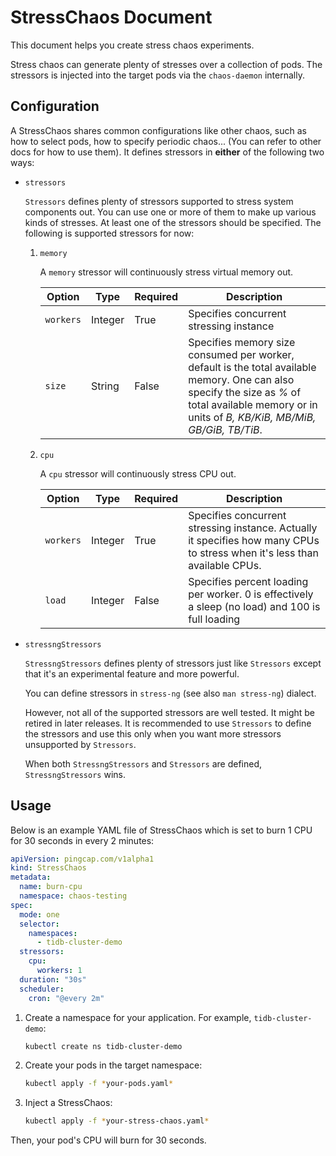 # StressChaos Document

This document helps you create stress chaos experiments.

Stress chaos can generate plenty of stresses over a collection of pods. The stressors is injected into the target pods via the `chaos-daemon` internally.

## Configuration

A StressChaos shares common configurations like other chaos, such as how to select pods, how to specify periodic chaos... (You can refer to other docs for how to use them). It defines stressors in **either** of the following two ways:

* `stressors`

  `Stressors` defines plenty of stressors supported to stress system components out. You can use one or more of them to make up various kinds of stresses. At least one of the stressors should be specified. The following is supported stressors for now:

  1. `memory`

     A `memory` stressor will continuously stress virtual memory out.

     | Option    | Type    | Required | Description                                                  |
     | --------- | ------- | -------- | ------------------------------------------------------------ |
     | `workers` | Integer | True     | Specifies concurrent stressing instance                      |
     | `size`   | String  | False    | Specifies memory size consumed per worker, default is the total available memory. One can also specify the size as *%* of total available memory or in units of *B, KB/KiB, MB/MiB, GB/GiB, TB/TiB*. |

  2. `cpu`

     A `cpu` stressor will continuously stress CPU out.

     | Option    | Type    | Required | Description                                                  |
     | --------- | ------- | -------- | ------------------------------------------------------------ |
     | `workers` | Integer | True     | Specifies concurrent stressing instance. Actually it specifies how many CPUs to stress when it's less than available CPUs. |
     | `load`    | Integer | False    | Specifies  percent loading per worker. 0 is effectively a sleep (no load) and 100 is full loading |

* `stressngStressors`

    `StressngStressors` defines plenty of stressors just like `Stressors` except that it's an experimental feature and more powerful.

    You can define stressors in `stress-ng` (see also `man stress-ng`) dialect.

    However, not all of the supported stressors are well tested. It might be retired in later releases. It is recommended to use `Stressors` to define the stressors and use this only when you want more stressors unsupported by `Stressors`.

    When both `StressngStressors` and `Stressors` are defined, `StressngStressors` wins.

## Usage

Below is an example YAML file of StressChaos which is set to burn 1 CPU for 30 seconds in every 2 minutes:

```yaml
apiVersion: pingcap.com/v1alpha1
kind: StressChaos
metadata:
  name: burn-cpu
  namespace: chaos-testing
spec:
  mode: one
  selector:
    namespaces:
      - tidb-cluster-demo
  stressors:
    cpu:
      workers: 1
  duration: "30s"
  scheduler:
    cron: "@every 2m"
```

1. Create a namespace for your application. For example, `tidb-cluster-demo`:

    ```bash
    kubectl create ns tidb-cluster-demo
    ```

2. Create your pods in the target namespace:

    ```bash
    kubectl apply -f *your-pods.yaml*
    ```

3. Inject a StressChaos:

    ```bash
    kubectl apply -f *your-stress-chaos.yaml*
    ```

Then, your pod's CPU will burn for 30 seconds.
